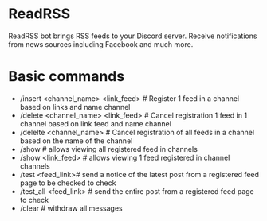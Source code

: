 # ReadRSS
ReadRSS bot brings RSS feeds to your Discord server.  Receive notifications from news sources including Facebook and much more.

# Basic commands
+ /insert <channel_name> <link_feed> # Register 1 feed in a channel based on links and name channel
+ /delete <channel_name> <link_feed> # Cancel registration 1 feed in 1 channel based on link feed and name channel
+ /delelte <channel_name> # Cancel registration of all feeds in a channel based on the name of the channel
+ /show # allows viewing all registered feed in channels
+ /show <link_feed> # allows viewing 1 feed registered in channel channels
+ /test <feed_link># send a notice of the latest post from a registered feed page to be checked to check
+ /test_all <feed_link> # send the entire post from a registered feed page to check
+ /clear # withdraw all messages
